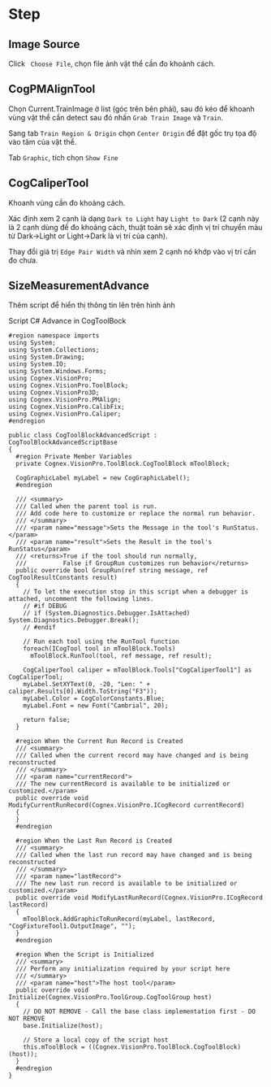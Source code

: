 # Step

## Image Source

Click ``` Choose File```, chọn file ảnh vật thể cần đo khoảnh cách.

## CogPMAlignTool

Chọn Current.TrainImage ở list (góc trên bên phải), sau đó kéo để khoanh vùng vật thể cần detect sau đó nhấn ``` Grab Train Image ``` và ``` Train ```.

Sang tab ``` Train Region & Origin ``` chọn ``` Center Origin ``` để đặt gốc trụ tọa độ vào tâm của vật thể.

Tab ``` Graphic ```, tích chọn ``` Show Fine ```

## CogCaliperTool

Khoanh vùng cần đo khoảng cách.

Xác định xem 2 cạnh là dạng ``` Dark to Light ``` hay ``` Light to Dark ``` (2 cạnh này là 2 cạnh dùng để đo khoảng cách, thuật toán sẽ xác định vị trí chuyển màu từ Dark->Light or Light->Dark là vị trí của cạnh).

Thay đổi giá trị ``` Edge Pair Width ``` và nhìn xem 2 cạnh nó khớp vào vị trí cần đo chưa.


## SizeMeasurementAdvance

Thêm script để hiển thị thông tin lên trên hình ảnh

Script C# Advance in CogToolBock
```
#region namespace imports
using System;
using System.Collections;
using System.Drawing;
using System.IO;
using System.Windows.Forms;
using Cognex.VisionPro;
using Cognex.VisionPro.ToolBlock;
using Cognex.VisionPro3D;
using Cognex.VisionPro.PMAlign;
using Cognex.VisionPro.CalibFix;
using Cognex.VisionPro.Caliper;
#endregion

public class CogToolBlockAdvancedScript : CogToolBlockAdvancedScriptBase
{
  #region Private Member Variables
  private Cognex.VisionPro.ToolBlock.CogToolBlock mToolBlock;
  
  CogGraphicLabel myLabel = new CogGraphicLabel();
  #endregion

  /// <summary>
  /// Called when the parent tool is run.
  /// Add code here to customize or replace the normal run behavior.
  /// </summary>
  /// <param name="message">Sets the Message in the tool's RunStatus.</param>
  /// <param name="result">Sets the Result in the tool's RunStatus</param>
  /// <returns>True if the tool should run normally,
  ///          False if GroupRun customizes run behavior</returns>
  public override bool GroupRun(ref string message, ref CogToolResultConstants result)
  {
    // To let the execution stop in this script when a debugger is attached, uncomment the following lines.
    // #if DEBUG
    // if (System.Diagnostics.Debugger.IsAttached) System.Diagnostics.Debugger.Break();
    // #endif

    // Run each tool using the RunTool function
    foreach(ICogTool tool in mToolBlock.Tools)
      mToolBlock.RunTool(tool, ref message, ref result);
    
    CogCaliperTool caliper = mToolBlock.Tools["CogCaliperTool1"] as CogCaliperTool;
    myLabel.SetXYText(0, -20, "Len: " + caliper.Results[0].Width.ToString("F3"));
    myLabel.Color = CogColorConstants.Blue;
    myLabel.Font = new Font("Cambrial", 20);
    
    return false;
  }

  #region When the Current Run Record is Created
  /// <summary>
  /// Called when the current record may have changed and is being reconstructed
  /// </summary>
  /// <param name="currentRecord">
  /// The new currentRecord is available to be initialized or customized.</param>
  public override void ModifyCurrentRunRecord(Cognex.VisionPro.ICogRecord currentRecord)
  {
  }
  #endregion

  #region When the Last Run Record is Created
  /// <summary>
  /// Called when the last run record may have changed and is being reconstructed
  /// </summary>
  /// <param name="lastRecord">
  /// The new last run record is available to be initialized or customized.</param>
  public override void ModifyLastRunRecord(Cognex.VisionPro.ICogRecord lastRecord)
  {
    mToolBlock.AddGraphicToRunRecord(myLabel, lastRecord, "CogFixtureTool1.OutputImage", "");
  }
  #endregion

  #region When the Script is Initialized
  /// <summary>
  /// Perform any initialization required by your script here
  /// </summary>
  /// <param name="host">The host tool</param>
  public override void Initialize(Cognex.VisionPro.ToolGroup.CogToolGroup host)
  {
    // DO NOT REMOVE - Call the base class implementation first - DO NOT REMOVE
    base.Initialize(host);

    // Store a local copy of the script host
    this.mToolBlock = ((Cognex.VisionPro.ToolBlock.CogToolBlock)(host));
  }
  #endregion
}

```
